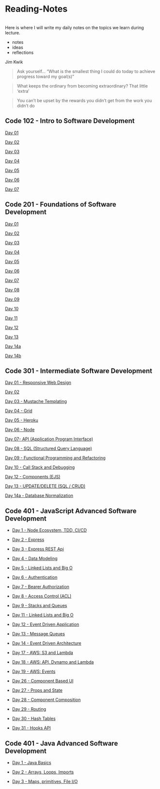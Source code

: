 # Reading-Notes
<br>
Here is where I will write my daily notes on the topics we learn during lecture.
<br>

- notes
- ideas
- reflections

Jim Kwik

> Ask yourself… “What is the smallest thing I could do today to achieve progress toward my goal(s)”

> What keeps the ordinary from becoming extraordinary? That little ‘extra’

> You can’t be upset by the rewards you didn’t get from the work you didn’t do


## Code 102 - Intro to Software Development
[Day 01](https://github.com/jennerdulce/reading-notes/blob/master/Day-01.md)

[Day 02](https://github.com/jennerdulce/reading-notes/blob/master/Day-02.md)

[Day 03](https://github.com/jennerdulce/reading-notes/blob/master/Day-03.md)

[Day 04](https://github.com/jennerdulce/reading-notes/blob/master/Day-04.md)

[Day 05](https://github.com/jennerdulce/reading-notes/blob/master/Day-05.md)

[Day 06](https://github.com/jennerdulce/reading-notes/blob/master/Day-06.md)

[Day 07](https://github.com/jennerdulce/reading-notes/blob/master/Day-07.md)


## Code 201 - Foundations of Software Development
[Day 01](https://github.com/jennerdulce/201reading-notes/blob/master/class-01.md)

[Day 02](https://github.com/jennerdulce/201reading-notes/blob/master/class-02.md)

[Day 03](https://github.com/jennerdulce/201-reading-notes/blob/master/class-03.md)

[Day 04](https://github.com/jennerdulce/201-reading-notes/blob/master/class-04.md)

[Day 05](https://github.com/jennerdulce/201-reading-notes/blob/master/class-05.md)

[Day 06](https://github.com/jennerdulce/201-reading-notes/blob/master/class-06.md)

[Day 07](https://github.com/jennerdulce/201-reading-notes/blob/master/class-07.md)

[Day 08](https://github.com/jennerdulce/201-reading-notes/blob/master/class-08.md)

[Day 09](https://github.com/jennerdulce/201-reading-notes/blob/master/class-09.md)

[Day 10](https://github.com/jennerdulce/201-reading-notes/blob/master/class-10.md)

[Day 11](https://github.com/jennerdulce/201-reading-notes/blob/master/class-11.md)

[Day 12](https://github.com/jennerdulce/201-reading-notes/blob/master/class-12.md)

[Day 13]()

[Day 14a]()

[Day 14b](https://github.com/jennerdulce/201-reading-notes/blob/master/class-14b.md)

## Code 301 - Intermediate Software Development
[Day 01 - Responsive Web Design](https://github.com/jennerdulce/reading-notes/blob/main/class-01.md)

[Day 02](https://github.com/jennerdulce/reading-notes/blob/main/class-02.md)

[Day 03 - Mustache Templating](https://github.com/jennerdulce/reading-notes/blob/main/class-03.md)

[Day 04 - Grid](https://github.com/jennerdulce/reading-notes/blob/main/class-04.md)

[Day 05 - Heroku](https://github.com/jennerdulce/reading-notes/blob/main/class-05.md)

[Day 06 - Node](https://github.com/jennerdulce/reading-notes/blob/main/class-06.md)

[Day 07- API (Application Program Interface)](https://github.com/jennerdulce/reading-notes/blob/main/class-07.md)

[Day 08 - SQL (Structured Query Language)](https://github.com/jennerdulce/reading-notes/blob/main/class-08-SQL.md)

[Day 09 - Functional Programming and Refactoring](https://github.com/jennerdulce/reading-notes/blob/main/class-09-Refactoring.md)

[Day 10 - Call Stack and Debugging](https://github.com/jennerdulce/reading-notes/blob/main/class-10-Callstack.md)

[Day 12 - Components (EJS)](https://github.com/jennerdulce/reading-notes/blob/main/class-12-Components.md)

[Day 13 - UPDATE/DELETE (SQL / CRUD)](https://github.com/jennerdulce/reading-notes/blob/main/class-13-UpdateDelete.md)

[Day 14a - Database Normalization](https://github.com/jennerdulce/reading-notes/blob/main/class-14a-DB%20Normalization.md)

## Code 401 - JavaScript Advanced Software Development
- [Day 1 - Node Ecosystem, TDD, CI/CD](https://github.com/jennerdulce/reading-notes/blob/main/401-class-01.md)

- [Day 2 - Express](https://github.com/jennerdulce/reading-notes/blob/main/401-class-02.md)

- [Day 3 - Express REST Api](https://github.com/jennerdulce/reading-notes/blob/main/401-class-03.md)

- [Day 4 - Data Modeling](https://github.com/jennerdulce/reading-notes/blob/main/401-class-04.md)

- [Day 5 - Linked Lists and Big O](https://github.com/jennerdulce/reading-notes/blob/main/401-class-05.md)

- [Day 6 - Authentication](https://github.com/jennerdulce/reading-notes/blob/main/401-class-06.md)

- [Day 7 - Bearer Authorization](https://github.com/jennerdulce/reading-notes/blob/main/401-class-07.md)

- [Day 8 - Access Control (ACL)](https://github.com/jennerdulce/reading-notes/blob/main/401-class-08.md)

- [Day 9 - Stacks and Queues](https://github.com/jennerdulce/reading-notes/blob/main/401-class-09.md)

- [Day 11 - Linked Lists and Big O](https://github.com/jennerdulce/reading-notes/blob/main/401-class-11.md)

- [Day 12 - Event Driven Application](https://github.com/jennerdulce/reading-notes/blob/main/401-class-12.md)

- [Day 13 - Message Queues](https://github.com/jennerdulce/reading-notes/blob/main/401-class-13.md)

- [Day 14 - Event Driven Architecture](https://github.com/jennerdulce/reading-notes/blob/main/401-class-14.md)

- [Day 17 - AWS: S3 and Lambda](https://github.com/jennerdulce/reading-notes/blob/main/401-class-17.md)

- [Day 18 - AWS: API, Dynamo and Lambda](https://github.com/jennerdulce/reading-notes/blob/main/401-class-18.md)

- [Day 19 - AWS: Events](https://github.com/jennerdulce/reading-notes/blob/main/401-class-19.md)

- [Day 26 - Component Based UI](https://github.com/jennerdulce/reading-notes/blob/main/401-class-26.md)

- [Day 27 - Props and State](https://github.com/jennerdulce/reading-notes/blob/main/401-class-27.md)

- [Day 28 - Component Composition](https://github.com/jennerdulce/reading-notes/blob/main/401-class-28.md)

- [Day 29 - Routing](https://github.com/jennerdulce/reading-notes/blob/main/401-class-29.md)

- [Day 30 - Hash Tables](https://github.com/jennerdulce/reading-notes/blob/main/401-class-30.md)

- [Day 31 - Hooks API](https://github.com/jennerdulce/reading-notes/blob/main/401-class-31.md)

## Code 401 - Java Advanced Software Development

- [Day 1 - Java Basics](https://github.com/jennerdulce/reading-notes/blob/main/Java-401-01.md)

- [Day 2 - Arrays, Loops, Imports](https://github.com/jennerdulce/reading-notes/blob/main/Java-401-02.md)

- [Day 3 - Maps, primitives, File I/O](https://github.com/jennerdulce/reading-notes/blob/main/Java-401-03.md)

